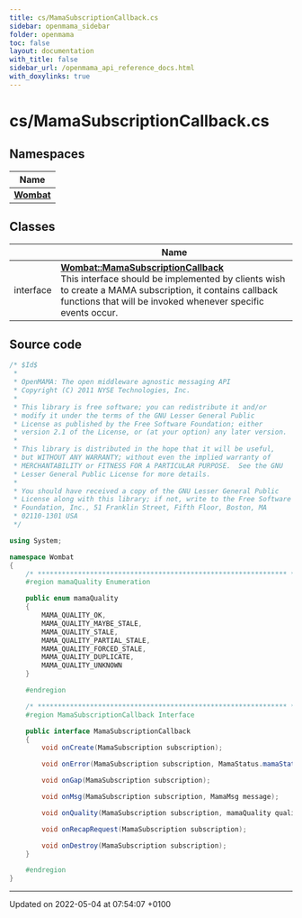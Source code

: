 ```yaml
---
title: cs/MamaSubscriptionCallback.cs
sidebar: openmama_sidebar
folder: openmama
toc: false
layout: documentation
with_title: false
sidebar_url: /openmama_api_reference_docs.html
with_doxylinks: true
---
```


# cs/MamaSubscriptionCallback.cs



## Namespaces

| Name           |
| -------------- |
| **[Wombat](namespaceWombat.html)**  |

## Classes

|                | Name           |
| -------------- | -------------- |
| interface | **[Wombat::MamaSubscriptionCallback](interfaceWombat_1_1MamaSubscriptionCallback.html)** <br>This interface should be implemented by clients wish to create a MAMA subscription, it contains callback functions that will be invoked whenever specific events occur.  |




## Source code

```csharp
/* $Id$
 *
 * OpenMAMA: The open middleware agnostic messaging API
 * Copyright (C) 2011 NYSE Technologies, Inc.
 *
 * This library is free software; you can redistribute it and/or
 * modify it under the terms of the GNU Lesser General Public
 * License as published by the Free Software Foundation; either
 * version 2.1 of the License, or (at your option) any later version.
 *
 * This library is distributed in the hope that it will be useful,
 * but WITHOUT ANY WARRANTY; without even the implied warranty of
 * MERCHANTABILITY or FITNESS FOR A PARTICULAR PURPOSE.  See the GNU
 * Lesser General Public License for more details.
 *
 * You should have received a copy of the GNU Lesser General Public
 * License along with this library; if not, write to the Free Software
 * Foundation, Inc., 51 Franklin Street, Fifth Floor, Boston, MA
 * 02110-1301 USA
 */

using System;

namespace Wombat
{
    /* ************************************************************** */
    #region mamaQuality Enumeration

    public enum mamaQuality
    {
        MAMA_QUALITY_OK,
        MAMA_QUALITY_MAYBE_STALE,
        MAMA_QUALITY_STALE,
        MAMA_QUALITY_PARTIAL_STALE,
        MAMA_QUALITY_FORCED_STALE,
        MAMA_QUALITY_DUPLICATE,
        MAMA_QUALITY_UNKNOWN
    }

    #endregion

    /* ************************************************************** */
    #region MamaSubscriptionCallback Interface

    public interface MamaSubscriptionCallback
    {
        void onCreate(MamaSubscription subscription);

        void onError(MamaSubscription subscription, MamaStatus.mamaStatus status, string subject);

        void onGap(MamaSubscription subscription);

        void onMsg(MamaSubscription subscription, MamaMsg message);

        void onQuality(MamaSubscription subscription, mamaQuality quality, string symbol);

        void onRecapRequest(MamaSubscription subscription);

        void onDestroy(MamaSubscription subscription);
    }

    #endregion
}
```


-------------------------------

Updated on 2022-05-04 at 07:54:07 +0100
